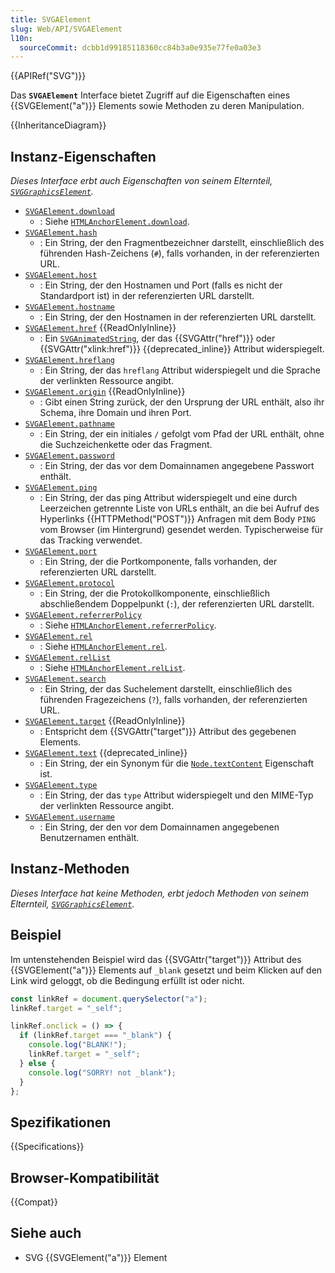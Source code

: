 ```yaml
---
title: SVGAElement
slug: Web/API/SVGAElement
l10n:
  sourceCommit: dcbb1d99185118360cc84b3a0e935e77fe0a03e3
---
```


{{APIRef("SVG")}}

Das **`SVGAElement`** Interface bietet Zugriff auf die Eigenschaften eines {{SVGElement("a")}} Elements sowie Methoden zu deren Manipulation.

{{InheritanceDiagram}}

## Instanz-Eigenschaften

_Dieses Interface erbt auch Eigenschaften von seinem Elternteil, [`SVGGraphicsElement`](/de/docs/Web/API/SVGGraphicsElement)._

- [`SVGAElement.download`](/de/docs/Web/API/SVGAElement/download)
  - : Siehe [`HTMLAnchorElement.download`](/de/docs/Web/API/HTMLAnchorElement/download).
- [`SVGAElement.hash`](/de/docs/Web/API/SVGAElement/hash)
  - : Ein String, der den Fragmentbezeichner darstellt, einschließlich des führenden Hash-Zeichens (`#`), falls vorhanden, in der referenzierten URL.
- [`SVGAElement.host`](/de/docs/Web/API/SVGAElement/host)
  - : Ein String, der den Hostnamen und Port (falls es nicht der Standardport ist) in der referenzierten URL darstellt.
- [`SVGAElement.hostname`](/de/docs/Web/API/SVGAElement/hostname)
  - : Ein String, der den Hostnamen in der referenzierten URL darstellt.
- [`SVGAElement.href`](/de/docs/Web/API/SVGAElement/href) {{ReadOnlyInline}}
  - : Ein [`SVGAnimatedString`](/de/docs/Web/API/SVGAnimatedString), der das {{SVGAttr("href")}} oder {{SVGAttr("xlink:href")}} {{deprecated_inline}} Attribut widerspiegelt.
- [`SVGAElement.hreflang`](/de/docs/Web/API/SVGAElement/hreflang)
  - : Ein String, der das `hreflang` Attribut widerspiegelt und die Sprache der verlinkten Ressource angibt.
- [`SVGAElement.origin`](/de/docs/Web/API/SVGAElement/origin) {{ReadOnlyInline}}
  - : Gibt einen String zurück, der den Ursprung der URL enthält, also ihr Schema, ihre Domain und ihren Port.
- [`SVGAElement.pathname`](/de/docs/Web/API/SVGAElement/pathname)
  - : Ein String, der ein initiales `/` gefolgt vom Pfad der URL enthält, ohne die Suchzeichenkette oder das Fragment.
- [`SVGAElement.password`](/de/docs/Web/API/SVGAElement/password)
  - : Ein String, der das vor dem Domainnamen angegebene Passwort enthält.
- [`SVGAElement.ping`](/de/docs/Web/API/SVGAElement/ping)
  - : Ein String, der das ping Attribut widerspiegelt und eine durch Leerzeichen getrennte Liste von URLs enthält, an die bei Aufruf des Hyperlinks {{HTTPMethod("POST")}} Anfragen mit dem Body `PING` vom Browser (im Hintergrund) gesendet werden. Typischerweise für das Tracking verwendet.
- [`SVGAElement.port`](/de/docs/Web/API/SVGAElement/port)
  - : Ein String, der die Portkomponente, falls vorhanden, der referenzierten URL darstellt.
- [`SVGAElement.protocol`](/de/docs/Web/API/SVGAElement/protocol)
  - : Ein String, der die Protokollkomponente, einschließlich abschließendem Doppelpunkt (`:`), der referenzierten URL darstellt.
- [`SVGAElement.referrerPolicy`](/de/docs/Web/API/SVGAElement/referrerPolicy)
  - : Siehe [`HTMLAnchorElement.referrerPolicy`](/de/docs/Web/API/HTMLAnchorElement/referrerPolicy).
- [`SVGAElement.rel`](/de/docs/Web/API/SVGAElement/rel)
  - : Siehe [`HTMLAnchorElement.rel`](/de/docs/Web/API/HTMLAnchorElement/rel).
- [`SVGAElement.relList`](/de/docs/Web/API/SVGAElement/relList)
  - : Siehe [`HTMLAnchorElement.relList`](/de/docs/Web/API/HTMLAnchorElement/relList).
- [`SVGAElement.search`](/de/docs/Web/API/SVGAElement/search)
  - : Ein String, der das Suchelement darstellt, einschließlich des führenden Fragezeichens (`?`), falls vorhanden, der referenzierten URL.
- [`SVGAElement.target`](/de/docs/Web/API/SVGAElement/target) {{ReadOnlyInline}}
  - : Entspricht dem {{SVGAttr("target")}} Attribut des gegebenen Elements.
- [`SVGAElement.text`](/de/docs/Web/API/SVGAElement/text) {{deprecated_inline}}
  - : Ein String, der ein Synonym für die [`Node.textContent`](/de/docs/Web/API/Node/textContent) Eigenschaft ist.
- [`SVGAElement.type`](/de/docs/Web/API/SVGAElement/type)
  - : Ein String, der das `type` Attribut widerspiegelt und den MIME-Typ der verlinkten Ressource angibt.
- [`SVGAElement.username`](/de/docs/Web/API/SVGAElement/username)
  - : Ein String, der den vor dem Domainnamen angegebenen Benutzernamen enthält.

## Instanz-Methoden

_Dieses Interface hat keine Methoden, erbt jedoch Methoden von seinem Elternteil, [`SVGGraphicsElement`](/de/docs/Web/API/SVGGraphicsElement)._

## Beispiel

Im untenstehenden Beispiel wird das {{SVGAttr("target")}} Attribut des {{SVGElement("a")}} Elements auf `_blank` gesetzt und beim Klicken auf den Link wird geloggt, ob die Bedingung erfüllt ist oder nicht.

```js
const linkRef = document.querySelector("a");
linkRef.target = "_self";

linkRef.onclick = () => {
  if (linkRef.target === "_blank") {
    console.log("BLANK!");
    linkRef.target = "_self";
  } else {
    console.log("SORRY! not _blank");
  }
};
```

## Spezifikationen

{{Specifications}}

## Browser-Kompatibilität

{{Compat}}

## Siehe auch

- SVG {{SVGElement("a")}} Element

